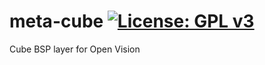 meta-cube [![License: GPL v3](https://img.shields.io/badge/License-GPLv3-blue.svg)](https://www.gnu.org/licenses/gpl-3.0)
=========
Cube BSP layer for Open Vision
